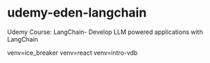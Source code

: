# udemy-eden-langchain
Udemy Course: LangChain- Develop LLM powered applications with LangChain

venv=ice_breaker
venv=react
venv=intro-vdb